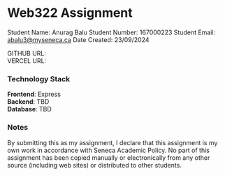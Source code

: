 # Web322 Assignment

Student Name:  Anurag Balu
Student Number: 167000223
Student Email: abalu3@myseneca.ca
Date Created: 23/09/2024

GITHUB URL:  
VERCEL URL:   

### Technology Stack

**Frontend**: Express   
**Backend**: TBD  
**Database**: TBD  

### Notes

By submitting this as my assignment, I declare that this assignment is my own work in accordance with Seneca Academic Policy. No part of this assignment has been copied manually or electronically from any other source (including web sites) or distributed to other students.
